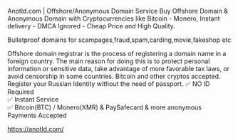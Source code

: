 Anotld.com | Offshore/Anonymous Domain Service
Buy Offshore Domain & Anonymous Domain with Cryptocurrencies like Bitcoin - Monero, Instant delivery - DMCA Ignored - Cheap Price and High Quality.

Bulletproof domains for scampages,fraud,spam,carding,movie,fakeshop etc

Offshore domain registrar is the process of registering a domain name in a foreign country. The main reason for doing this is to protect personal information or sensitive data, take advantage of more favorable tax laws, or avoid censorship in some countries.
 Bitcoin and other cryptos accepted. Register your Russian Identity without the need of passport.
✅ NO ID Required  
✅ Instant Service  
✅ Bitcoin(BTC) / Monero(XMR) & PaySafecard & more anonymous Payments Accepted

https://anotld.com/
